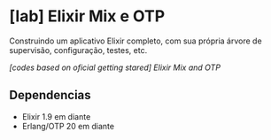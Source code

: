 # [lab] Elixir Mix e OTP

Construindo um aplicativo Elixir completo, com sua própria árvore de supervisão, configuração, testes, etc.

_[codes based on oficial getting stared] Elixir Mix and OTP_


## Dependencias

- Elixir 1.9 em diante
- Erlang/OTP 20 em diante 